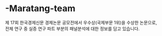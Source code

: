 # -Maratang-team
제 17회 한국경제신문 경제논문 공모전에서 우수상(국제부문 1위)을 수상한 논문으로, 전체 연구 중 실증 연구 파트 부분의 패널분석에 대한 정보를 담고 있습니다.
